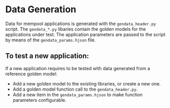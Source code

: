 # Data Generation

Data for mempool applications is generated with the `gendata_header.py` script.
The `gendata_*.py` libaries contain the golden models for the applications under test.
The application parameters are passed to the script by means of the `gendata_params.hjson` file.

## To test a new application:
If a new application requires to be tested with data generated from a reference golden model:
- Add a new golden model to the existing libraries, or create a new one.
- Add a golden model function call to the `gendata_header.py`.
- Add a new item in the `gendata_params.hjson` to make function parameters configurable.
